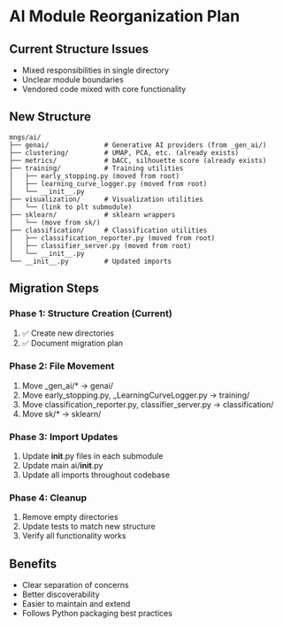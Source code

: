 # AI Module Reorganization Plan

## Current Structure Issues
- Mixed responsibilities in single directory
- Unclear module boundaries
- Vendored code mixed with core functionality

## New Structure

```
mngs/ai/
├── genai/              # Generative AI providers (from _gen_ai/)
├── clustering/         # UMAP, PCA, etc. (already exists)
├── metrics/            # bACC, silhouette score (already exists)
├── training/           # Training utilities
│   ├── early_stopping.py (moved from root)
│   ├── learning_curve_logger.py (moved from root)
│   └── __init__.py
├── visualization/      # Visualization utilities
│   └── (link to plt submodule)
├── sklearn/            # sklearn wrappers
│   └── (move from sk/)
├── classification/     # Classification utilities
│   ├── classification_reporter.py (moved from root)
│   ├── classifier_server.py (moved from root)
│   └── __init__.py
└── __init__.py         # Updated imports
```

## Migration Steps

### Phase 1: Structure Creation (Current)
1. ✅ Create new directories
2. ✅ Document migration plan

### Phase 2: File Movement
1. Move _gen_ai/* → genai/
2. Move early_stopping.py, _LearningCurveLogger.py → training/
3. Move classification_reporter.py, classifier_server.py → classification/
4. Move sk/* → sklearn/

### Phase 3: Import Updates
1. Update __init__.py files in each submodule
2. Update main ai/__init__.py
3. Update all imports throughout codebase

### Phase 4: Cleanup
1. Remove empty directories
2. Update tests to match new structure
3. Verify all functionality works

## Benefits
- Clear separation of concerns
- Better discoverability
- Easier to maintain and extend
- Follows Python packaging best practices